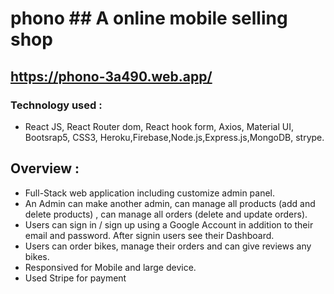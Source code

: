 # phono ## A online mobile selling shop

## https://phono-3a490.web.app/

### Technology used :
- React JS, React Router dom, React hook form, Axios, Material UI, Bootsrap5, CSS3, Heroku,Firebase,Node.js,Express.js,MongoDB, strype.

## Overview :
- Full-Stack web application including customize admin panel.
- An Admin can make another admin, can manage all products (add and delete products) , can manage all orders (delete and update orders).
- Users can sign in / sign up using a Google Account in addition to their email and password. After signin users see their Dashboard.
- Users can order bikes, manage their orders and can give reviews any bikes.
- Responsived for Mobile and large device.
- Used Stripe for payment